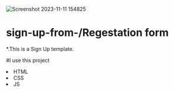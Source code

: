 ![Screenshot 2023-11-11 154825](https://github.com/mahmudul7608/sign-up-from-1/assets/146390183/10350f7f-e5a3-45e2-b5e9-5a3c39501b21)

# sign-up-from-/Regestation form

*.This is a Sign Up template.

#I use this project
<li>HTML</li>
<li>CSS</li>
<li>JS</li>
